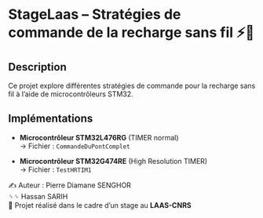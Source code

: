 # StageLaas – Stratégies de commande de la recharge sans fil ⚡🔋

## Description
Ce projet explore différentes stratégies de commande pour la recharge sans fil à l’aide de microcontrôleurs STM32.

## Implémentations

- **Microcontrôleur STM32L476RG** (TIMER normal)  
  → Fichier : `CommandeDuPontComplet`

- **Microcontrôleur STM32G474RE** (High Resolution TIMER)  
  → Fichier : `TestHRTIM1`


✍️ Auteur :  Pierre Diamane SENGHOR<br>
            ␠␠ Hassan SARIH <br>
📅 Projet réalisé dans le cadre d’un stage au **LAAS-CNRS**
